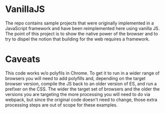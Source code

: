 VanillaJS
=========

The repo contains sample projects that were originally implemented in
a JavaScript framework and have been reimplemented here using vanilla JS.
The point of this project is to show the native power of the browser and to
try to dispel the notion that building for the web requires a framework.


Caveats
=======

This code works w/o polyfils in Chrome. To get it to run in a wider range of
browsers you will need to add polyfills and, depending on the target browser
version, compile the JS back to an older version of ES, and run a prefixer on
the CSS. The wider the target set of browsers and the older the versions you
are targeting the more processing you will need to do via webpack, but since
the original code doesn't need to change, those extra processing steps are out
of scope for these examples.
